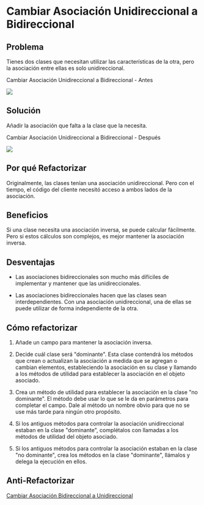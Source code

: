 # Cambiar Asociación Unidireccional a Bidireccional

## Problema

Tienes dos clases que necesitan utilizar las características de la otra, pero la asociación entre ellas es solo 
unidireccional.

Cambiar Asociación Unidireccional a Bidireccional - Antes

![](https://refactoring.guru/images/refactoring/diagrams/Change%20Unidirectional%20Association%20to%20Bidirectional%20-%20Before.png)

## Solución

Añadir la asociación que falta a la clase que la necesita.

Cambiar Asociación Unidireccional a Bidireccional - Después

![](https://refactoring.guru/images/refactoring/diagrams/Change%20Unidirectional%20Association%20to%20Bidirectional%20-%20After.png)

## Por qué Refactorizar

Originalmente, las clases tenían una asociación unidireccional. Pero con el tiempo, el código del cliente necesitó 
acceso a ambos lados de la asociación.

## Beneficios

Si una clase necesita una asociación inversa, se puede calcular fácilmente. Pero si estos cálculos son complejos, es 
mejor mantener la asociación inversa.

## Desventajas

* Las asociaciones bidireccionales son mucho más difíciles de implementar y mantener que las unidireccionales.

* Las asociaciones bidireccionales hacen que las clases sean interdependientes. Con una asociación unidireccional, una 
de ellas se puede utilizar de forma independiente de la otra.

## Cómo refactorizar

1. Añade un campo para mantener la asociación inversa.

2. Decide cuál clase será "dominante". Esta clase contendrá los métodos que crean o actualizan la asociación a medida 
que se agregan o cambian elementos, estableciendo la asociación en su clase y llamando a los métodos de utilidad para 
establecer la asociación en el objeto asociado.

3. Crea un método de utilidad para establecer la asociación en la clase "no dominante". El método debe usar lo que se le 
da en parámetros para completar el campo. Dale al método un nombre obvio para que no se use más tarde para ningún otro 
propósito.

4. Si los antiguos métodos para controlar la asociación unidireccional estaban en la clase "dominante", complétalos con 
llamadas a los métodos de utilidad del objeto asociado.

5. Si los antiguos métodos para controlar la asociación estaban en la clase "no dominante", crea los métodos en la clase 
"dominante", llámalos y delega la ejecución en ellos.

## Anti-Refactorizar

[Cambiar Asociación Bidireccional a Unidireccional](ChangeBidirectionalAssociationToUnidirectional.md)
